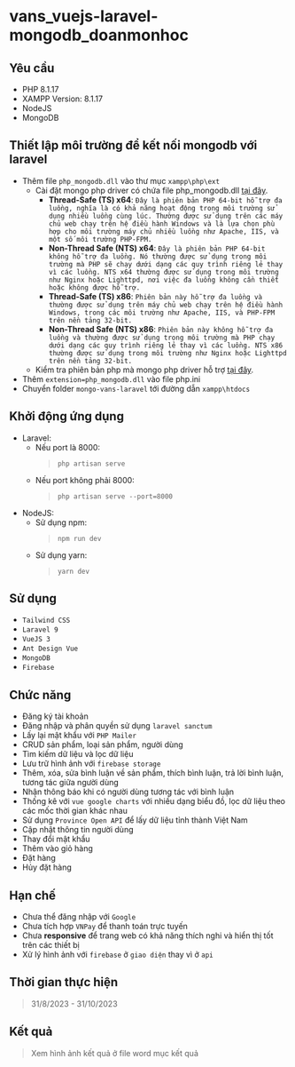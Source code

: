 # vans_vuejs-laravel-mongodb_doanmonhoc
## Yêu cầu ##
-	PHP 8.1.17
-	XAMPP Version: 8.1.17
-	NodeJS
-	MongoDB

## Thiết lập môi trường để kết nối mongodb với laravel ##
- Thêm file `php_mongodb.dll` vào thư mục `xampp\php\ext`
  - Cài đặt mongo php driver có chứa file php_mongodb.dll [tại đây](https://github.com/mongodb/mongo-php-driver/releases).
    - **Thread-Safe (TS) x64**: `Đây là phiên bản PHP 64-bit hỗ trợ đa luồng, nghĩa là có khả năng hoạt động trong môi trường sử dụng nhiều luồng cùng lúc. Thường được sử dụng trên các máy chủ web chạy trên hệ điều hành Windows và là lựa chọn phù hợp cho môi trường máy chủ nhiều luồng như Apache, IIS, và một số môi trường PHP-FPM.`
    - **Non-Thread Safe (NTS) x64**: `Đây là phiên bản PHP 64-bit không hỗ trợ đa luồng. Nó thường được sử dụng trong môi trường mà PHP sẽ chạy dưới dạng các quy trình riêng lẻ thay vì các luồng. NTS x64 thường được sử dụng trong môi trường như Nginx hoặc Lighttpd, nơi việc đa luồng không cần thiết hoặc không được hỗ trợ.`
    - **Thread-Safe (TS) x86**: `Phiên bản này hỗ trợ đa luồng và thường được sử dụng trên máy chủ web chạy trên hệ điều hành Windows, trong các môi trường như Apache, IIS, và PHP-FPM trên nền tảng 32-bit.`
    - **Non-Thread Safe (NTS) x86**: `Phiên bản này không hỗ trợ đa luồng và thường được sử dụng trong môi trường mà PHP chạy dưới dạng các quy trình riêng lẻ thay vì các luồng. NTS x86 thường được sử dụng trong môi trường như Nginx hoặc Lighttpd trên nền tảng 32-bit.`
  - Kiểm tra phiên bản php mà mongo php driver hỗ trợ [tại đây](https://pecl.php.net/package/mongodb).
- Thêm `extension=php_mongodb.dll` vào file php.ini
- Chuyển folder `mongo-vans-laravel` tới đường dẫn `xampp\htdocs`

## Khởi động ứng dụng ##
- Laravel:
  - Nếu port là 8000:
    > `php artisan serve`
  - Nếu port không phải 8000:
    > `php artisan serve --port=8000`
- NodeJS:
  - Sử dụng npm:
    >`npm run dev`
  - Sử dụng yarn:
    >`yarn dev`

## Sử dụng ##
- `Tailwind CSS`
- `Laravel 9`
- `VueJS 3`
- `Ant Design Vue`
- `MongoDB`
- `Firebase`

## Chức năng ##
- Đăng ký tài khoản
- Đăng nhập và phân quyền sử dụng ``laravel sanctum``
- Lấy lại mật khẩu với ``PHP Mailer``
- CRUD sản phẩm, loại sản phẩm, người dùng
- Tìm kiếm dữ liệu và lọc dữ liệu
- Lưu trữ hình ảnh với ``firebase storage``
- Thêm, xóa, sửa bình luận về sản phẩm, thích bình luận, trả lời bình luận, tương tác giữa người dùng
- Nhận thông báo khi có người dùng tương tác với bình luận
- Thống kê với ``vue google charts`` với nhiều dạng biểu đồ, lọc dữ liệu theo các mốc thời gian khác nhau
- Sử dụng ``Province Open API`` để lấy dữ liệu tỉnh thành Việt Nam
- Cập nhật thông tin người dùng
- Thay đổi mật khẩu
- Thêm vào giỏ hàng
- Đặt hàng
- Hủy đặt hàng

## Hạn chế ##
- Chưa thể đăng nhập với ``Google``
- Chưa tích hợp ``VNPay`` để thanh toán trực tuyến
- Chưa **responsive** để trang web có khả năng thích nghi và hiển thị tốt trên các thiết bị
- Xử lý hình ảnh với `firebase` ở `giao diện` thay vì ở `api`

## Thời gian thực hiện ##
> 31/8/2023 - 31/10/2023
   
## Kết quả ##
>Xem hình ảnh kết quả ở file word mục kết quả



 	
  
